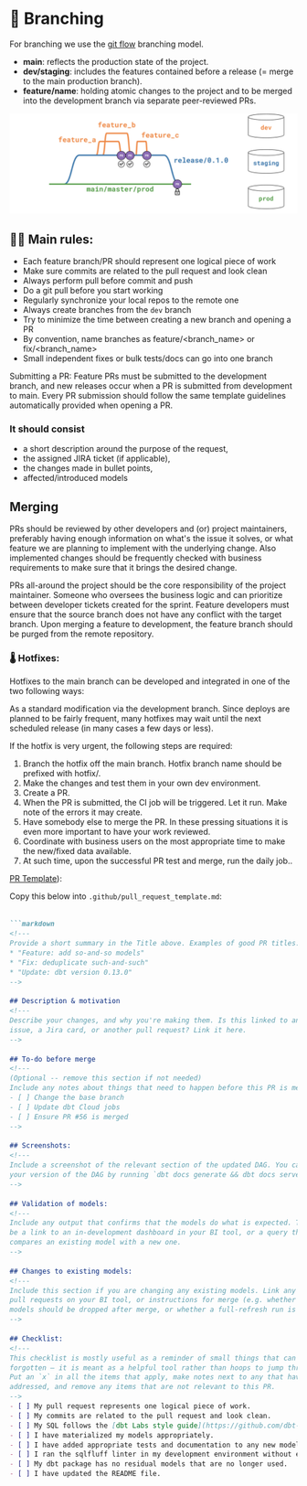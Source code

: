 # 🎋 Branching

For branching we use the [git flow](https://nvie.com/posts/a-successful-git-branching-model/) branching model. 

- **main**: reflects the production state of the project.
- **dev/staging**: includes the features contained before a release (= merge to the main production branch).
- **feature/name**: holding atomic changes to the project and to be merged into the development branch via separate peer-reviewed PRs.

<p align="center">
<img src="../misc/branching.png">
</p>


## 👩‍⚖️ Main rules:

- Each feature branch/PR should represent one logical piece of work
- Make sure commits are related to the pull request and look clean
- Always perform pull before commit and push
- Do a git pull before you start working
- Regularly synchronize your local repos to the remote one
- Always create branches from the `dev` branch
- Try to minimize the time between creating a new branch and opening a PR
- By convention, name branches as feature/<branch_name> or fix/<branch_name>
- Small independent fixes or bulk tests/docs can go into one branch

Submitting a PR:
Feature PRs must be submitted to the development branch, and new releases occur when a PR is submitted from development to main. Every PR submission should follow the same template guidelines automatically provided when opening a PR.

### It should consist

- a short description around the purpose of the request,
- the assigned JIRA ticket (if applicable),
- the changes made in bullet points,
- affected/introduced models

## Merging

PRs should be reviewed by other developers and (or) project maintainers, preferably having enough information on what's the issue it solves, or what feature we are planning to implement with the underlying change. Also implemented changes should be frequently checked with business requirements to make sure that it brings the desired change.

PRs all-around the project should be the core responsibility of the project maintainer. Someone who oversees the business logic and can prioritize between developer tickets created for the sprint. Feature developers must ensure that the source branch does not have any conflict with the target branch. Upon merging a feature to development, the feature branch should be purged from the remote repository.

### 🌡️ Hotfixes:

Hotfixes to the main branch can be developed and integrated in one of the two following ways:

As a standard modification via the development branch. Since deploys are planned to be fairly frequent, many hotfixes may wait until the next scheduled release (in many cases a few days or less).

If the hotfix is very urgent, the following steps are required:
1. Branch the hotfix off the main branch. Hotfix branch name should be prefixed with hotfix/.
2. Make the changes and test them in your own dev environment.
3. Create a PR.
4. When the PR is submitted, the CI job will be triggered. Let it run. Make note of the errors it may create.
5. Have somebody else to merge the PR. In these pressing situations it is even more important to have your work reviewed.
6. Coordinate with business users on the most appropriate time to make the new/fixed data available.
7. At such time, upon the successful PR test and merge, run the daily job..

[PR Template](../templates/pull_request_template.md)):

Copy this below into `.github/pull_request_template.md`:

```markdown

```markdown
<!---
Provide a short summary in the Title above. Examples of good PR titles:
* "Feature: add so-and-so models"
* "Fix: deduplicate such-and-such"
* "Update: dbt version 0.13.0"
-->

## Description & motivation
<!---
Describe your changes, and why you're making them. Is this linked to an open
issue, a Jira card, or another pull request? Link it here.
-->

## To-do before merge
<!---
(Optional -- remove this section if not needed)
Include any notes about things that need to happen before this PR is merged, e.g.:
- [ ] Change the base branch
- [ ] Update dbt Cloud jobs
- [ ] Ensure PR #56 is merged
-->

## Screenshots:
<!---
Include a screenshot of the relevant section of the updated DAG. You can access
your version of the DAG by running `dbt docs generate && dbt docs serve`.
-->

## Validation of models:
<!---
Include any output that confirms that the models do what is expected. This might
be a link to an in-development dashboard in your BI tool, or a query that
compares an existing model with a new one.
-->

## Changes to existing models:
<!---
Include this section if you are changing any existing models. Link any related
pull requests on your BI tool, or instructions for merge (e.g. whether old
models should be dropped after merge, or whether a full-refresh run is required)
-->

## Checklist:
<!---
This checklist is mostly useful as a reminder of small things that can easily be
forgotten – it is meant as a helpful tool rather than hoops to jump through.
Put an `x` in all the items that apply, make notes next to any that haven't been
addressed, and remove any items that are not relevant to this PR.
-->
- [ ] My pull request represents one logical piece of work.
- [ ] My commits are related to the pull request and look clean.
- [ ] My SQL follows the [dbt Labs style guide](https://github.com/dbt-labs/corp/blob/master/dbt_style_guide.md).
- [ ] I have materialized my models appropriately.
- [ ] I have added appropriate tests and documentation to any new models.
- [ ] I ran the sqlfluff linter in my development environment without error.
- [ ] My dbt package has no residual models that are no longer used.
- [ ] I have updated the README file.
```


